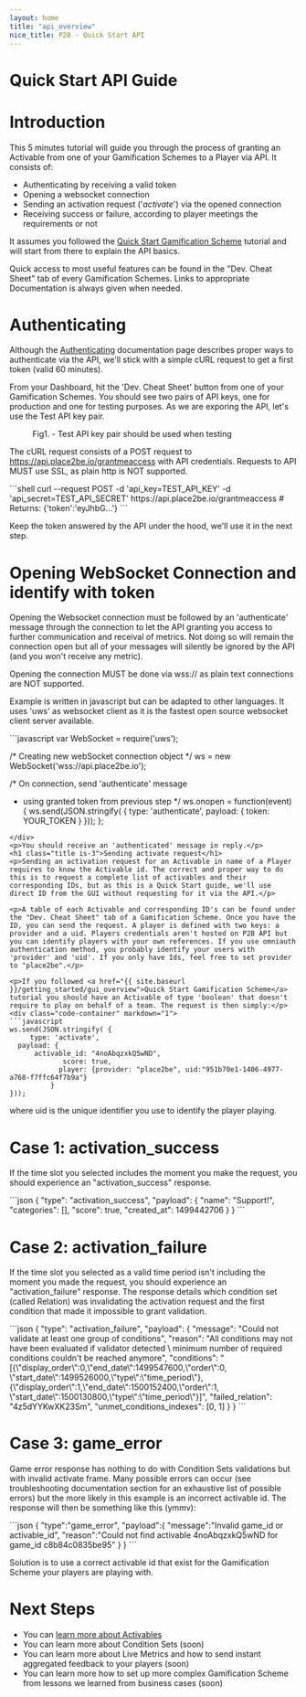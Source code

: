 ```yaml
---
layout: home
title: "api_overview"
nice_title: P2B - Quick Start API
---
```


<h1 class="title is-1">Quick Start API Guide</h1>
<div class="content doc-content">
  <h1 class="title is-3">Introduction</h1>
  <p>This 5 minutes tutorial will guide you through the process of granting an Activable from one of your Gamification Schemes to a Player via API. It consists of:</p>
  <ul>
    <li>Authenticating by receiving a valid token</li>
    <li>Opening a websocket connection</li>
    <li>Sending an activation request ('<i>activate</i>') via the opened connection</li>
    <li>Receiving success or failure, according to player meetings the requirements or not</li>
  </ul>
  <p>It assumes you followed the <a href="{{ site.baseurl }}/getting_started/gui_overview">Quick Start Gamification Scheme</a> tutorial and will start from there to explain the API basics.</p>

  <p>Quick access to most useful features can be found in the "Dev. Cheat Sheet" tab of every Gamification Schemes. Links to appropriate Documentation is always given when needed.</p>

  <h1 class="title is-3">Authenticating</h1>
  <p>Although the <a href="{{ site.baseurl }}/getting_started/authentication">Authenticating</a> documentation page describes proper ways to authenticate via the API, we'll stick with a simple cURL request to get a first token (valid 60 minutes).</p>
  <p>From your Dashboard, hit the 'Dev. Cheat Sheet' button from one of your Gamification Schemes. You should see two pairs of API keys, one for production and one for testing purposes. As we are exporing the API, let's use the Test API key pair.</p>

  <figure class="image has-text-centered figure-printscreen">
    <img class="is-hcentered" src="{{ site.baseurl }}/assets/images/api_overview/test_api_keys.png" alt=""/>
    <figcaption class="is-hcentered">Fig1. - Test API key pair should be used when testing</figcaption>
  </figure>

  <p>The cURL request consists of a POST request to <a href="javascript:void(0)">https://api.place2be.io/grantmeaccess</a> with API credentials. Requests to API MUST use SSL, as plain http is NOT supported.</p>

  <div class="code-container" markdown="1">
  ```shell
curl --request POST -d 'api_key=TEST_API_KEY' -d 'api_secret=TEST_API_SECRET' https://api.place2be.io/grantmeaccess
# Returns:  {'token':'eyJhbG...'}
  ```
  </div>

  <p>Keep the token answered by the API under the hood, we'll use it in the next step.</p>
  <h1 class="title is-3">Opening WebSocket Connection and identify with token</h1>
  <p>Opening the Websocket connection must be followed by an 'authenticate' message through the connection to let the API granting you access to further communication and receival of metrics. Not doing so will remain the connection open but all of your messages will silently be ignored by the API (and you won't receive any metric).</p>
  <p>Opening the connection MUST be done via wss:// as plain text connections are NOT supported.</p>
  <p>Example is written in javascript but can be adapted to other languages. It uses 'uws' as websocket client as it is the fastest open source websocket client server available.</p>

  <div class="code-container" markdown="1">
  ```javascript
var WebSocket = require('uws');

/* Creating new webSocket connection object */
ws = new WebSocket('wss://api.place2be.io');

/* On connection, send 'authenticate' message
 * using granted token from previous step */
ws.onopen = function(event) {
  ws.send(JSON.stringify( {
       type: 'authenticate',
    payload: { token: YOUR_TOKEN }
  }));
};
  ```
  </div>
  <p>You should receive an 'authenticated' message in reply.</p>
  <h1 class="title is-3">Sending activate request</h1>
  <p>Sending an activation request for an Activable in name of a Player requires to know the Activable id. The correct and proper way to do this is to request a complete list of activables and their corresponding IDs, but as this is a Quick Start guide, we'll use direct ID from the GUI without requesting for it via the API.</p>

  <p>A table of each Activable and corresponding ID's can be found under the "Dev. Cheat Sheet" tab of a Gamification Scheme. Once you have the ID, you can send the request. A player is defined with two keys: a provider and a uid. Players credentials aren't hosted on P2B API but you can identify players with your own references. If you use omniauth authentication method, you probably identify your users with 'provider' and 'uid'. If you only have Ids, feel free to set provider to "place2be".</p>

  <p>If you followed <a href="{{ site.baseurl }}/getting_started/gui_overview">Quick Start Gamification Scheme</a> tutorial you should have an Activable of type 'boolean' that doesn't require to play on behalf of a team. The request is then simply:</p>
  <div class="code-container" markdown="1">
  ```javascript
ws.send(JSON.stringify( {
       type: 'activate',
    payload: {
        activable_id: "4noAbqzxkQ5wND",
               score: true,
              player: {provider: "place2be", uid:"951b70e1-1406-4977-a768-f7ffc64f7b9a"}
            }
  }));
  ```
  </div>
  <p>where uid is the unique identifier you use to identify the player playing.</p>
  
  <h1 class="title is-3">Case 1: activation_success</h1>
  <p>If the time slot you selected includes the moment you make the request, you should experience an "activation_success" response. </p>
  <div class="code-container" markdown="1">
  ```json
{
	"type": "activation_success",
	"payload": {
		"name": "Support!",
		"categories": [],
		"score": true,
		"created_at": 1499442706
	}
}
  ```
  </div>


  <h1 class="title is-3">Case 2: activation_failure</h1>
  <p>If the time slot you selected as a valid time period isn't including the moment you made the request, you should experience an "activation_failure" response. The response details which condition set (called Relation) was invalidating the activation request and the first condition that made it impossible to grant validation.</p>
  <div class="code-container" markdown="1">
  ```json
{
	"type": "activation_failure",
	"payload": {
		"message": "Could not validate at least one group of conditions",
		"reason": "All conditions may not have been evaluated if validator detected \
		           minimum number of required conditions couldn't be reached anymore",
		"conditions": "[{\"display_order\":0,\"end_date\":1499547600,\"order\":0,
		              \"start_date\":1499526000,\"type\":\"time_period\"},
		              {\"display_order\":1,\"end_date\":1500152400,\"order\":1,
		              \"start_date\":1500130800,\"type\":\"time_period\"}]",
		"failed_relation": "4z5dYYKwXK23Sm",
		"unmet_conditions_indexes": [0, 1]
	}
}
  ```
  </div>
  
  <h1 class="title is-3">Case 3: game_error</h1>
  <p>Game error response has nothing to do with Condition Sets validations but with invalid activate frame. Many possible errors can occur (see troubleshooting documentation section for an exhaustive list of possible errors) but the more likely in this example is an incorrect activable id. The response will then be something like this (ymmv):</p>
  <div class="code-container" markdown="1">
  ```json
{
  "type":"game_error",
  "payload":{
    "message":"Invalid game_id or activable_id",
    "reason":"Could not find activable 4noAbqzxkQ5wND for game_id c8b84c0835be95"
  }
}
  ```
  </div>
  <p>Solution is to use a correct activable id that exist for the Gamification Scheme your players are playing with.</p>
  <h1 class="title is-3">Next Steps</h1>
  <ul>
    <li>You can <a href="{{ site.baseurl }}/place2be_in_practice/activables">learn more about Activables</a></li>
    <li>You can learn more about Condition Sets (soon)</li>
    <li>You can learn more about Live Metrics and how to send instant aggregated feedback to your players (soon)</li>
    <li>You can learn more how to set up more complex Gamification Scheme from lessons we learned from business cases (soon)</li>
  </ul>
</div>
